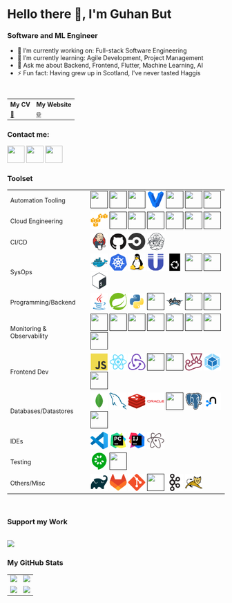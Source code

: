 # Hello there 👋, I'm Guhan But

### Software and ML Engineer

- 🔭 I’m currently working on: Full-stack Software Engineering 
- 🌱 I’m currently learning: Agile Development, Project Management
- 💬 Ask me about Backend, Frontend, Flutter, Machine Learning, AI
- ⚡ Fun fact: Having grew up in Scotland, I've never tasted Haggis

<br/>


<table>
    <tr>
        <th>My CV</th>
        <th>My Website</th>
    </tr>
    <tr>
        <td>
            <a href="https://drive.google.com/file/d/1x914ppUtgbJIZXd4HCVYQFG3Bo9Mvos0/view?usp=sharing">📃</a>
        </td>
        <td>
            <a href="">🌐</a>
        </td>
    </tr>
</table>



### Contact me:

<a href="https://www.linkedin.com/in/guhan-gnanam/"><img src="https://www.vectorlogo.zone/logos/linkedin/linkedin-icon.svg" width="40" height="40"/></a>
<a href="https://app.usebraintrust.com/talent/574169/"><img src="![image](https://github.com/guhangnanam/guhangnanam/assets/116681361/14c7d371-58c8-4812-900c-cbd9d61bae71)
" width="40" height="40"/></a>
<a href="https://wellfound.com/u/guhan-gnanam"><img src="![image](https://github.com/guhangnanam/guhangnanam/assets/116681361/ccdffb02-1c77-48b1-8d42-32aa42efb194)
" width="40" height="40"/></a>


### Toolset

<table>
    <tr>
        <td>Automation Tooling</td>
        <td>
            <a href=""><img src="https://www.vectorlogo.zone/logos/terraformio/terraformio-icon.svg" width="40" height="40"/></a>
            <a href=""><img src="https://www.vectorlogo.zone/logos/packerio/packerio-icon.svg" width="40" height="40"/></a>
            <a href=""><img src="https://www.vectorlogo.zone/logos/ansible/ansible-icon.svg" width="40" height="40"/></a>
            <a href=""><img src="https://github.com/devicons/devicon/blob/v2.13.0/icons/vagrant/vagrant-original.svg" width="40" height="40"/></a>
            <a href=""><img src="https://www.vectorlogo.zone/logos/chefio/chefio-icon.svg" width="40" height="40"/></a>
            <a href=""><img src="https://www.vectorlogo.zone/logos/jfrog/jfrog-icon.svg" width="40" height="40"/></a>
            <a href=""><img src="https://www.vectorlogo.zone/logos/nginx/nginx-icon.svg" width="40" height="40"/></a>
        </td>
    </tr>
    <tr>
        <td>Cloud Engineering</td>
        <td>
            <a href=""><img src="https://github.com/devicons/devicon/blob/v2.13.0/icons/amazonwebservices/amazonwebservices-original.svg" width="40" height="40"/></a>
            <a href=""><img src="https://www.vectorlogo.zone/logos/amazon_cloudformation/amazon_cloudformation-icon.svg" width="40" height="40"/></a>
            <a href=""><img src="https://www.vectorlogo.zone/logos/amazon_eks/amazon_eks-icon.svg" width="40" height="40"/></a>
            <a href=""><img src="https://www.vectorlogo.zone/logos/amazon_ecs/amazon_ecs-icon.svg" width="40" height="40"/></a>
            <a href=""><img src="https://www.vectorlogo.zone/logos/amazon_elasticcontainer/amazon_elasticcontainer-icon.svg" width="40" height="40"/></a>
            <a href=""><img src="https://www.vectorlogo.zone/logos/amazon_cloudwatch/amazon_cloudwatch-icon.svg" width="40" height="40"/></a>
            <a href=""><img src="https://www.vectorlogo.zone/logos/serverless/serverless-icon.svg" width="40" height="40"/></a>
            <!-- <a href=""><img src=""/></a>
            <a href=""><img src=""/></a> -->
        </td>
    </tr>
    <tr>
        <td>CI/CD</td>
        <td>
            <a href=""><img src="https://github.com/devicons/devicon/blob/v2.13.0/icons/jenkins/jenkins-original.svg" width="40" height="40"/></a>
            <a href=""><img src="https://github.com/devicons/devicon/blob/v2.13.0/icons/github/github-original.svg" width="40" height="40"/></a>
            <a href=""><img src="https://github.com/devicons/devicon/blob/v2.13.0/icons/circleci/circleci-plain.svg" width="40" height="40"/></a>
            <a href=""><img src="https://github.com/devicons/devicon/blob/v2.13.0/icons/travis/travis-plain.svg" width="40" height="40"/></a>
        </td>
    </tr>
    <tr>
        <td>SysOps</td>
        <td>
            <a href=""><img src="https://github.com/devicons/devicon/blob/v2.13.0/icons/docker/docker-original.svg" width="40" height="40"/></a>
            <a href=""><img src="https://github.com/devicons/devicon/blob/v2.13.0/icons/kubernetes/kubernetes-plain.svg" width="40" height="40"/></a>
            <a href=""><img src="https://github.com/devicons/devicon/blob/v2.13.0/icons/linux/linux-original.svg" width="40" height="40"/></a>
            <a href=""><img src="https://github.com/devicons/devicon/blob/v2.13.0/icons/unix/unix-original.svg" width="40" height="40"/></a>
            <a href=""><img src="https://github.com/devicons/devicon/blob/v2.13.0/icons/ubuntu/ubuntu-plain.svg" width="40" height="40"/></a>
            <a href=""><img src="https://www.vectorlogo.zone/logos/servicenow/servicenow-icon.svg" width="40" height="40"/></a>
            <a href=""><img src="https://www.vectorlogo.zone/logos/pagerduty/pagerduty-icon.svg" width="40" height="40"/></a>
            <a href=""><img src="https://github.com/devicons/devicon/blob/v2.13.0/icons/bash/bash-original.svg" width="40" height="40"/></a>
        </td>
    </tr>
    <tr>
        <td>Programming/Backend</td>
        <td>
            <a href=""><img src="https://github.com/devicons/devicon/blob/v2.13.0/icons/java/java-original.svg" width="40" height="40"/></a>
            <a href=""><img src="https://github.com/devicons/devicon/blob/v2.13.0/icons/spring/spring-original.svg" width="40" height="40"/></a>
            <a href=""><img src="https://github.com/devicons/devicon/blob/v2.13.0/icons/python/python-original.svg" width="40" height="40"/></a>
            <a href=""><img src="https://www.vectorlogo.zone/logos/kotlinlang/kotlinlang-icon.svg" width="40" height="40"/></a>
            <a href=""><img src="https://github.com/devicons/devicon/blob/v2.13.0/icons/groovy/groovy-original.svg" width="40" height="40"/></a>
            <a href=""><img src="https://www.vectorlogo.zone/logos/pocoo_flask/pocoo_flask-icon.svg" width="40" height="40"/></a>
            <a href=""><img src="https://www.vectorlogo.zone/logos/golang/golang-official.svg" width="40" height="40"/></a>
        </td>
    </tr>
    <tr>
        <td>Monitoring & Observability</td>
        <td>
            <a href=""><img src="https://www.vectorlogo.zone/logos/splunk/splunk-icon.svg" width="40" height="40"/></a>
            <a href=""><img src="https://www.vectorlogo.zone/logos/datadoghq/datadoghq-icon.svg" width="40" height="40"/></a>
            <a href=""><img src="https://www.vectorlogo.zone/logos/elastic/elastic-icon.svg" width="40" height="40"/></a>
            <a href=""><img src="https://www.vectorlogo.zone/logos/elasticco_logstash/elasticco_logstash-icon.svg" width="40" height="40"/></a>
            <a href=""><img src="https://www.vectorlogo.zone/logos/elasticco_kibana/elasticco_kibana-icon.svg" width="40" height="40"/></a>
            <a href=""><img src="https://www.vectorlogo.zone/logos/appdynamics/appdynamics-icon.svg" width="40" height="40"/></a>
            <a href=""><img src="https://www.vectorlogo.zone/logos/prometheusio/prometheusio-icon.svg" width="40" height="40"/></a>
            <a href=""><img src="https://www.vectorlogo.zone/logos/sumologic/sumologic-icon.svg" width="40" height="40"/></a>
        </td>
    </tr>
    <tr>
        <td>Frontend Dev</td>
        <td>
            <a href=""><img src="https://github.com/devicons/devicon/blob/v2.13.0/icons/javascript/javascript-original.svg" width="40" height="40"/></a>
            <a href=""><img src="https://github.com/devicons/devicon/blob/v2.13.0/icons/react/react-original.svg" width="40" height="40"/></a>
            <a href=""><img src="https://github.com/devicons/devicon/blob/v2.13.0/icons/redux/redux-original.svg" width="40" height="40"/></a>
            <a href=""><img src="https://www.vectorlogo.zone/logos/yeoman/yeoman-icon.svg" width="40" height="40"/></a>
            <a href=""><img src="https://www.vectorlogo.zone/logos/npmjs/npmjs-icon.svg" width="40" height="40"/></a>
            <a href=""><img src="https://github.com/devicons/devicon/blob/v2.13.0/icons/jest/jest-plain.svg" width="40" height="40"/></a>
            <a href=""><img src="https://github.com/devicons/devicon/blob/v2.13.0/icons/webpack/webpack-original.svg" width="40" height="40"/></a>
            <a href=""><img src="https://www.vectorlogo.zone/logos/sass-lang/sass-lang-icon.svg" width="40" height="40"/></a>
        </td>
    </tr>
    <tr>
        <td>Databases/Datastores</td>
        <td>
            <a href=""><img src="https://github.com/devicons/devicon/blob/v2.13.0/icons/mongodb/mongodb-original.svg" width="40" height="40"/></a>
            <a href=""><img src="https://github.com/devicons/devicon/blob/v2.13.0/icons/mysql/mysql-original.svg" width="40" height="40"/></a>
            <a href=""><img src="https://github.com/devicons/devicon/blob/v2.13.0/icons/redis/redis-original.svg" width="40" height="40"/></a>
            <a href=""><img src="https://github.com/devicons/devicon/blob/v2.13.0/icons/oracle/oracle-original.svg" width="40" height="40"/></a>
            <a href=""><img src="https://www.vectorlogo.zone/logos/apache_cassandra/apache_cassandra-icon.svg" width="40" height="40"/></a>
            <a href=""><img src="https://github.com/devicons/devicon/blob/v2.13.0/icons/postgresql/postgresql-original.svg" width="40" height="40"/></a>
            <a href=""><img src="https://github.com/devicons/devicon/blob/v2.13.0/icons/neo4j/neo4j-original.svg" width="40" height="40"/></a>
            <a href=""><img src="https://www.vectorlogo.zone/logos/snowflake/snowflake-icon.svg" width="40" height="40"/></a>
        </td>
    </tr>
    <tr>
        <td>IDEs</td>
        <td>
            <a href=""><img src="https://github.com/devicons/devicon/blob/v2.13.0/icons/vscode/vscode-original.svg" width="40" height="40"/></a>
            <a href=""><img src="https://github.com/devicons/devicon/blob/v2.13.0/icons/pycharm/pycharm-original.svg" width="40" height="40"/></a>
            <a href=""><img src="https://github.com/devicons/devicon/blob/v2.13.0/icons/intellij/intellij-original.svg" width="40" height="40"/></a>
            <a href=""><img src="https://github.com/devicons/devicon/blob/v2.13.0/icons/atom/atom-original.svg" width="40" height="40"/></a>
            <!-- <a href=""><img src="https://worldvectorlogo.com/download/sublime-text.svg"/></a> -->
        </td>
    </tr>
    <tr>
        <td>Testing</td>
        <td>
            <a href=""><img src="https://github.com/devicons/devicon/blob/v2.13.0/icons/cucumber/cucumber-plain.svg" width="40" height="40"/></a>
            <a href=""><img src="https://www.vectorlogo.zone/logos/philadelphiapact/philadelphiapact-icon.svg" width="40" height="40"/></a>
            <!-- <a href=""><img src=""/></a>
            <a href=""><img src=""/></a>
            <a href=""><img src=""/></a> -->
        </td>
    </tr>
    <tr>
        <td>Others/Misc</td>
        <td>
            <a href=""><img src="https://github.com/devicons/devicon/blob/v2.13.0/icons/gradle/gradle-plain.svg" width="40" height="40"/></a>
            <a href=""><img src="https://github.com/devicons/devicon/blob/v2.13.0/icons/gitlab/gitlab-original.svg" width="40" height="40"/></a>
            <a href=""><img src="https://github.com/devicons/devicon/blob/v2.13.0/icons/git/git-original.svg" width="40" height="40"/></a>
            <a href=""><img src="https://www.vectorlogo.zone/logos/getpostman/getpostman-icon.svg" width="40" height="40"/></a>
            <a href=""><img src="https://github.com/devicons/devicon/blob/v2.13.0/icons/apachekafka/apachekafka-original.svg" width="40" height="40"/></a>
            <a href=""><img src="https://github.com/devicons/devicon/blob/v2.13.0/icons/tomcat/tomcat-original.svg" width="40" height="40"/></a>
            <!-- <a href=""><img src=""/></a> -->
        </td>
    </tr>
</table>


<br/>

### Support my Work
<br/>
<a href="https://www.buymeacoffee.com/colinbut"><img src="https://www.vectorlogo.zone/logos/buymeacoffee/buymeacoffee-official.svg"/></a>


<br />

### My GitHub Stats

<table>
    <tr>
        <td>
            <img src="https://github-profile-trophy.vercel.app/?username=colinbut&row=3&column=4&no-bg=true"/>
        </td>
        <td>
            <img src="https://github-readme-streak-stats.herokuapp.com/?user=colinbut"/>
        </td> 
    </tr>
    <tr>
        <td>
            <img src="https://github-readme-stats.vercel.app/api?username=colinbut&count_private=true&show_icons=true&theme=tokyonight"/>
        </td>
        <td>
            <img src="https://github-readme-stats.vercel.app/api/top-langs/?username=colinbut&langs_count=10&layout=compact&hide=php,scss,css,html,batchfile,gherkin,freemarker,xslt,tsql,ruby"/>
        </td>
    </tr>
</table>




<!--
**colinbut/colinbut** is a ✨ _special_ ✨ repository because its `README.md` (this file) appears on your GitHub profile.

Here are some ideas to get you started:

- 🔭 I’m currently working on ...
- 🌱 I’m currently learning ...
- 👯 I’m looking to collaborate on ...
- 🤔 I’m looking for help with ...
- 💬 Ask me about ...
- 📫 How to reach me: ...
- 😄 Pronouns: ...
- ⚡ Fun fact: ...
-->
